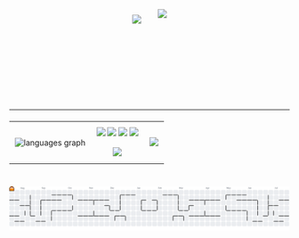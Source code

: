 <!-- Komputer dan Banner sejajar + gap -->
<div align="center" style="display: flex; align-items: center; justify-content: center; gap: 30px; margin-bottom: 30px;">
  <!-- Komputer -->
  <img src="https://i.imgur.com/Ldpuoc7.gif" height="130" />

  <!-- Banner -->
  <img src="https://i.imgur.com/iuMeyZS.png" height="150" />
</div>

<hr style="margin: 20px 0;" />

<table align="center">
  <tr>
    <!-- Kolom 1: Icon + IG -->
    <td align="center" style="padding: 10px;">
      <img src="https://github-readme-stats.vercel.app/api/top-langs?username=Andilauww&locale=en&hide_title=false&layout=compact&card_width=320&langs_count=5&theme=dracula&hide_border=true" height="150" alt="languages graph"  />
    </td>
    <!-- Kolom 2: Streak Stats -->
    <td align="center" style="padding: 10px;">
      <div>
        <img src="https://cdn.jsdelivr.net/gh/devicons/devicon/icons/html5/html5-original.svg" height="36" />
        <img src="https://cdn.jsdelivr.net/gh/devicons/devicon/icons/css3/css3-original.svg" height="36" />
        <img src="https://cdn.jsdelivr.net/gh/devicons/devicon/icons/javascript/javascript-original.svg" height="36" />
        <img src="https://cdn.jsdelivr.net/gh/devicons/devicon/icons/bootstrap/bootstrap-original.svg" height="36" />
      </div>
      <br />
      <a href="https://www.instagram.com/andilauw._?igsh=ZnNhaG9pdDJrNDZ3" target="_blank">
        <img src="https://img.shields.io/static/v1?message=Instagram&logo=instagram&label=&color=E4405F&logoColor=white&labelColor=&style=flat" height="36" />
      </a>
    </td>
    <!-- Kolom 3: GIF -->
    <td align="center" style="padding: 10px;">
      <img src="https://media4.giphy.com/media/v1.Y2lkPTc5MGI3NjExM3ZxemtobHJsdzIycnJwZWIxYzJxMjMzeXJ6cHdvb3lxNTJrOG85dCZlcD12MV9pbnRlcm5hbF9naWZfYnlfaWQmY3Q9Zw/ZqHGX9HvKKlRjmOQvR/giphy.gif" height="150" />
    </td>
  </tr>
</table>



###

<br clear="both">

<picture>
  <source media="(prefers-color-scheme: dark)" srcset="https://raw.githubusercontent.com/Andilauww/Andilauww/output/pacman-contribution-graph-dark.svg">
  <source media="(prefers-color-scheme: light)" srcset="https://raw.githubusercontent.com/Andilauww/Andilauww/output/pacman-contribution-graph.svg">
  <img alt="pacman contribution graph" src="https://raw.githubusercontent.com/Andilauww/Andilauww/output/pacman-contribution-graph.svg">
</picture>

###
